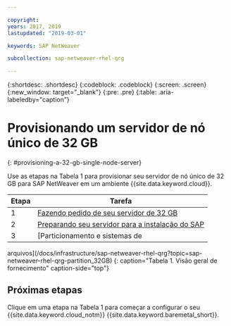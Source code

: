 ```yaml
---

copyright:
years: 2017, 2019
lastupdated: "2019-03-01"

keywords: SAP NetWeaver

subcollection: sap-netweaver-rhel-qrg

---
```


{:shortdesc: .shortdesc}
{:codeblock: .codeblock}
{:screen: .screen}
{:new_window: target="_blank"}
{:pre: .pre}
{:table: .aria-labeledby="caption"}

# Provisionando um servidor de nó único de 32 GB
{: #provisioning-a-32-gb-single-node-server}

Use as etapas na Tabela 1 para provisionar seu servidor de nó único de 32 GB para SAP NetWeaver em um
ambiente {{site.data.keyword.cloud}}.

| Etapa | Tarefa |
| --- | --- |
| 1 | [Fazendo pedido de seu servidor de 32 GB](/docs/infrastructure/sap-netweaver-rhel-qrg?topic=sap-netweaver-rhel-qrg-install_32GB)
| 2 | [Preparando seu servidor para a instalação do SAP](/docs/infrastructure/sap-netweaver-rhel-qrg?topic=sap-netweaver-rhel-qrg-prepare_32GB)
| 3 | [Particionamento e sistemas de
arquivos](/docs/infrastructure/sap-netweaver-rhel-qrg?topic=sap-netweaver-rhel-qrg-partition_32GB)
{: caption="Tabela 1. Visão geral de fornecimento" caption-side="top"}

## Próximas etapas

Clique em uma etapa na Tabela 1 para começar a configurar o seu {{site.data.keyword.cloud_notm}}
{{site.data.keyword.baremetal_short}}.
